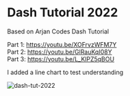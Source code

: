 # Dash Tutorial 2022
Based on Arjan Codes Dash Tutorial

Part 1: https://youtu.be/XOFrvzWFM7Y  
Part 2: https://youtu.be/GlRauKqI08Y  
Part 3: https://youtu.be/L_KlPZ5qBOU  


I added a line chart to test understanding

![dash-tut-2022](https://user-images.githubusercontent.com/1101232/189522040-982b19f2-a402-4c5f-b4dd-58cdf2c532c7.png)
